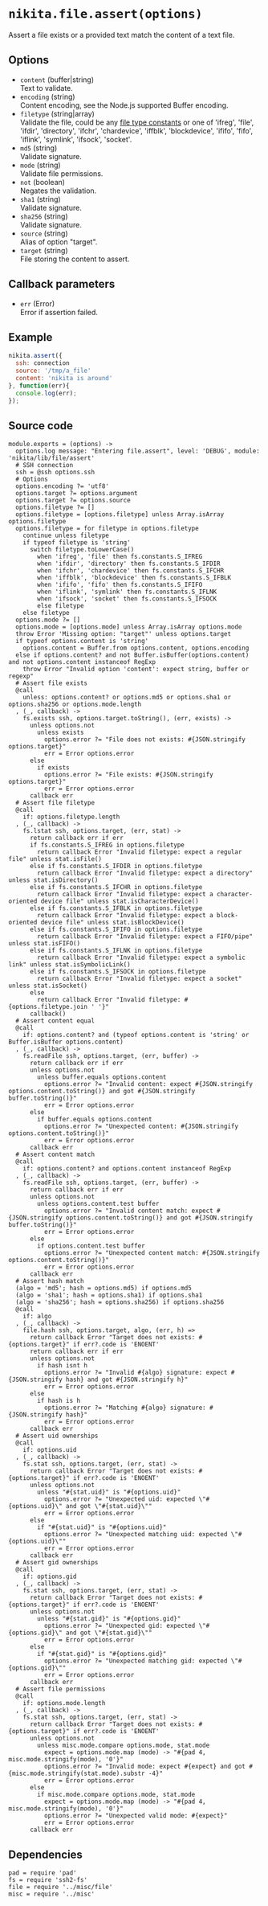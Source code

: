 
# `nikita.file.assert(options)`

Assert a file exists or a provided text match the content of a text file.

## Options

* `content` (buffer|string)   
  Text to validate.   
* `encoding` (string)   
  Content encoding, see the Node.js supported Buffer encoding.   
* `filetype` (string|array)   
  Validate the file, could be any [file type constants](https://nodejs.org/api/fs.html#fs_file_type_constants)
  or one of 'ifreg', 'file', 'ifdir', 'directory', 'ifchr', 'chardevice', 
  'iffblk', 'blockdevice', 'ififo', 'fifo', 'iflink', 'symlink', 'ifsock', 
  'socket'.   
* `md5` (string)   
  Validate signature.   
* `mode` (string)   
  Validate file permissions.   
* `not` (boolean)   
  Negates the validation.   
* `sha1` (string)   
  Validate signature.    
* `sha256` (string)   
  Validate signature.   
* `source` (string)   
  Alias of option "target".   
* `target` (string)   
  File storing the content to assert.   

## Callback parameters

* `err` (Error)   
  Error if assertion failed.   

## Example

```js
nikita.assert({
  ssh: connection
  source: '/tmp/a_file'     
  content: 'nikita is around' 
}, function(err){
  console.log(err);
});
```

## Source code

    module.exports = (options) ->
      options.log message: "Entering file.assert", level: 'DEBUG', module: 'nikita/lib/file/assert'
      # SSH connection
      ssh = @ssh options.ssh
      # Options
      options.encoding ?= 'utf8'
      options.target ?= options.argument
      options.target ?= options.source
      options.filetype ?= []
      options.filetype = [options.filetype] unless Array.isArray options.filetype
      options.filetype = for filetype in options.filetype
        continue unless filetype
        if typeof filetype is 'string'
          switch filetype.toLowerCase()
            when 'ifreg', 'file' then fs.constants.S_IFREG
            when 'ifdir', 'directory' then fs.constants.S_IFDIR
            when 'ifchr', 'chardevice' then fs.constants.S_IFCHR
            when 'iffblk', 'blockdevice' then fs.constants.S_IFBLK
            when 'ififo', 'fifo' then fs.constants.S_IFIFO
            when 'iflink', 'symlink' then fs.constants.S_IFLNK
            when 'ifsock', 'socket' then fs.constants.S_IFSOCK
            else filetype
        else filetype
      options.mode ?= []
      options.mode = [options.mode] unless Array.isArray options.mode
      throw Error 'Missing option: "target"' unless options.target
      if typeof options.content is 'string'
        options.content = Buffer.from options.content, options.encoding
      else if options.content? and not Buffer.isBuffer(options.content) and not options.content instanceof RegExp
        throw Error "Invalid option 'content': expect string, buffer or regexp"
      # Assert file exists
      @call
        unless: options.content? or options.md5 or options.sha1 or options.sha256 or options.mode.length
      , (_, callback) ->
        fs.exists ssh, options.target.toString(), (err, exists) ->
          unless options.not
            unless exists
              options.error ?= "File does not exists: #{JSON.stringify options.target}"
              err = Error options.error
          else
            if exists
              options.error ?= "File exists: #{JSON.stringify options.target}"
              err = Error options.error
          callback err
      # Assert file filetype
      @call
        if: options.filetype.length
      , (_, callback) ->
        fs.lstat ssh, options.target, (err, stat) ->
          return callback err if err
          if fs.constants.S_IFREG in options.filetype
            return callback Error "Invalid filetype: expect a regular file" unless stat.isFile()
          else if fs.constants.S_IFDIR in options.filetype
            return callback Error "Invalid filetype: expect a directory" unless stat.isDirectory()
          else if fs.constants.S_IFCHR in options.filetype
            return callback Error "Invalid filetype: expect a character-oriented device file" unless stat.isCharacterDevice()
          else if fs.constants.S_IFBLK in options.filetype
            return callback Error "Invalid filetype: expect a block-oriented device file" unless stat.isBlockDevice()
          else if fs.constants.S_IFIFO in options.filetype
            return callback Error "Invalid filetype: expect a FIFO/pipe" unless stat.isFIFO()
          else if fs.constants.S_IFLNK in options.filetype
            return callback Error "Invalid filetype: expect a symbolic link" unless stat.isSymbolicLink()
          else if fs.constants.S_IFSOCK in options.filetype
            return callback Error "Invalid filetype: expect a socket" unless stat.isSocket()
          else
            return callback Error "Invalid filetype: #{options.filetype.join ' '}"
          callback()
      # Assert content equal
      @call
        if: options.content? and (typeof options.content is 'string' or Buffer.isBuffer options.content)
      , (_, callback) ->
        fs.readFile ssh, options.target, (err, buffer) ->
          return callback err if err
          unless options.not
            unless buffer.equals options.content
              options.error ?= "Invalid content: expect #{JSON.stringify options.content.toString()} and got #{JSON.stringify buffer.toString()}"
              err = Error options.error
          else
            if buffer.equals options.content
              options.error ?= "Unexpected content: #{JSON.stringify options.content.toString()}"
              err = Error options.error
          callback err
      # Assert content match
      @call
        if: options.content? and options.content instanceof RegExp
      , (_, callback) ->
        fs.readFile ssh, options.target, (err, buffer) ->
          return callback err if err
          unless options.not
            unless options.content.test buffer 
              options.error ?= "Invalid content match: expect #{JSON.stringify options.content.toString()} and got #{JSON.stringify buffer.toString()}"
              err = Error options.error
          else
            if options.content.test buffer
              options.error ?= "Unexpected content match: #{JSON.stringify options.content.toString()}"
              err = Error options.error
          callback err
      # Assert hash match
      (algo = 'md5'; hash = options.md5) if options.md5
      (algo = 'sha1'; hash = options.sha1) if options.sha1
      (algo = 'sha256'; hash = options.sha256) if options.sha256
      @call
        if: algo
      , (_, callback) ->
        file.hash ssh, options.target, algo, (err, h) =>
          return callback Error "Target does not exists: #{options.target}" if err?.code is 'ENOENT'
          return callback err if err
          unless options.not
            if hash isnt h
              options.error ?= "Invalid #{algo} signature: expect #{JSON.stringify hash} and got #{JSON.stringify h}"
              err = Error options.error
          else
            if hash is h
              options.error ?= "Matching #{algo} signature: #{JSON.stringify hash}"
              err = Error options.error
          callback err
      # Assert uid ownerships
      @call
        if: options.uid
      , (_, callback) ->
        fs.stat ssh, options.target, (err, stat) ->
          return callback Error "Target does not exists: #{options.target}" if err?.code is 'ENOENT'
          unless options.not
            unless "#{stat.uid}" is "#{options.uid}"
              options.error ?= "Unexpected uid: expected \"#{options.uid}\" and got \"#{stat.uid}\""
              err = Error options.error
          else
            if "#{stat.uid}" is "#{options.uid}"
              options.error ?= "Unexpected matching uid: expected \"#{options.uid}\""
              err = Error options.error
          callback err
      # Assert gid ownerships
      @call
        if: options.gid
      , (_, callback) ->
        fs.stat ssh, options.target, (err, stat) ->
          return callback Error "Target does not exists: #{options.target}" if err?.code is 'ENOENT'
          unless options.not
            unless "#{stat.gid}" is "#{options.gid}"
              options.error ?= "Unexpected gid: expected \"#{options.gid}\" and got \"#{stat.gid}\""
              err = Error options.error
          else
            if "#{stat.gid}" is "#{options.gid}"
              options.error ?= "Unexpected matching gid: expected \"#{options.gid}\""
              err = Error options.error
          callback err
      # Assert file permissions
      @call
        if: options.mode.length
      , (_, callback) ->
        fs.stat ssh, options.target, (err, stat) ->
          return callback Error "Target does not exists: #{options.target}" if err?.code is 'ENOENT'
          unless options.not
            unless misc.mode.compare options.mode, stat.mode
              expect = options.mode.map (mode) -> "#{pad 4, misc.mode.stringify(mode), '0'}"
              options.error ?= "Invalid mode: expect #{expect} and got #{misc.mode.stringify(stat.mode).substr -4}"
              err = Error options.error
          else
            if misc.mode.compare options.mode, stat.mode
              expect = options.mode.map (mode) -> "#{pad 4, misc.mode.stringify(mode), '0'}"
              options.error ?= "Unexpected valid mode: #{expect}"
              err = Error options.error
          callback err

## Dependencies

    pad = require 'pad'
    fs = require 'ssh2-fs'
    file = require '../misc/file'
    misc = require '../misc'
